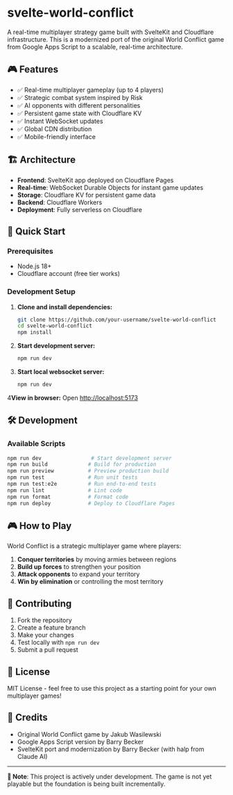 # svelte-world-conflict

A real-time multiplayer strategy game built with SvelteKit and Cloudflare infrastructure. This is a modernized port of the original World Conflict game from Google Apps Script to a scalable, real-time architecture.

## 🎮 Features

- ✅ Real-time multiplayer gameplay (up to 4 players)
- ✅ Strategic combat system inspired by Risk
- ✅ AI opponents with different personalities
- ✅ Persistent game state with Cloudflare KV
- ✅ Instant WebSocket updates
- ✅ Global CDN distribution
- ✅ Mobile-friendly interface

## 🏗️ Architecture

- **Frontend**: SvelteKit app deployed on Cloudflare Pages
- **Real-time**: WebSocket Durable Objects for instant game updates
- **Storage**: Cloudflare KV for persistent game data
- **Backend**: Cloudflare Workers
- **Deployment**: Fully serverless on Cloudflare

## 🚀 Quick Start

### Prerequisites

- Node.js 18+
- Cloudflare account (free tier works)

### Development Setup

1. **Clone and install dependencies:**
   ```bash
   git clone https://github.com/your-username/svelte-world-conflict
   cd svelte-world-conflict
   npm install
   ```

2. **Start development server:**
   ```bash
   npm run dev
   ```

3. **Start local websocket server:**
   ```bash
   npm run dev
   ```
4**View in browser:**
   Open [http://localhost:5173](http://localhost:5173)

## 🛠️ Development

### Available Scripts

```bash
npm run dev                # Start development server
npm run build             # Build for production
npm run preview           # Preview production build
npm run test              # Run unit tests
npm run test:e2e          # Run end-to-end tests
npm run lint              # Lint code
npm run format            # Format code
npm run deploy            # Deploy to Cloudflare Pages
```

## 🎮 How to Play

World Conflict is a strategic multiplayer game where players:

1. **Conquer territories** by moving armies between regions
2. **Build up forces** to strengthen your position
3. **Attack opponents** to expand your territory
4. **Win by elimination** or controlling the most territory

## 🤝 Contributing

1. Fork the repository
2. Create a feature branch
3. Make your changes
4. Test locally with `npm run dev`
5. Submit a pull request

## 📝 License

MIT License - feel free to use this project as a starting point for your own multiplayer games!

## 🙏 Credits

- Original World Conflict game by Jakub Wasilewski
- Google Apps Script version by Barry Becker
- SvelteKit port and modernization by Barry Becker (with halp from Claude AI)

---

**🚧 Note**: This project is actively under development. The game is not yet playable but the foundation is being built incrementally.
